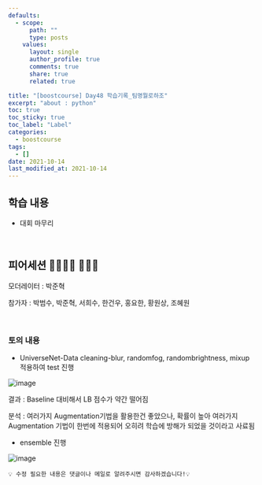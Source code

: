 ```yaml
---
defaults:
  - scope:
      path: ""
      type: posts
    values:
      layout: single
      author_profile: true
      comments: true
      share: true
      related: true

title: "[boostcourse] Day48 학습기록_팀명뭘로하조"
excerpt: "about : python"
toc: true
toc_sticky: true
toc_label: "Label"
categories:
  - boostcourse
tags:
  - []
date: 2021-10-14
last_modified_at: 2021-10-14
---
```


## 학습 내용

- 대회 마무리

<br>

## 피어세션 👨‍👨‍👦‍👦 👨‍👨‍👦

모더레이터 : 박준혁

참가자 : 박범수, 박준혁, 서희수, 한건우, 홍요한, 황원상, 조혜원

<br>

### 토의 내용

- UniverseNet-Data cleaning-blur, randomfog, randombrightness, mixup 적용하여 test 진행

![image](https://user-images.githubusercontent.com/77658029/137636929-6e3cb159-ca43-4d4c-800f-6f0a02b8076a.png)

결과 :  Baseline 대비해서 LB 점수가 약간 떨어짐

분석 : 여러가지 Augmentation기법을 활용한건 좋았으나, 확률이 높아 여러가지 Augmentation 기법이 한번에 적용되어 오히려 학습에 방해가 되었을 것이라고 사료됨

- ensemble 진행

![image](https://user-images.githubusercontent.com/77658029/137636971-0d36683d-fc25-4d61-8e03-e6084790f821.png)



```
💡 수정 필요한 내용은 댓글이나 메일로 알려주시면 감사하겠습니다!💡 
```
